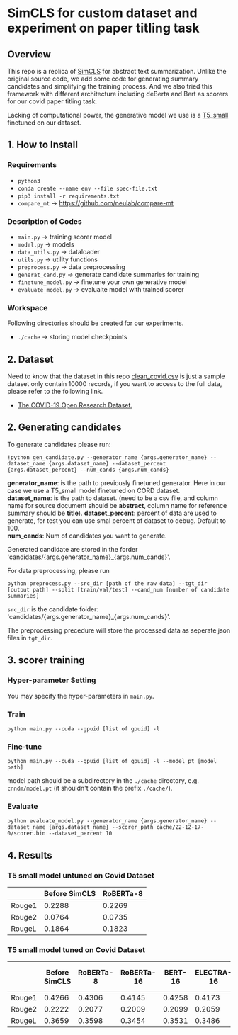 # SimCLS for custom dataset and experiment on paper titling task

## Overview
This repo is a replica of [SimCLS](https://arxiv.org/abs/2106.01890v1) for abstract text summarization. Unlike the original source code, we add some code for generating summary candidates and simplifying the training process. And we also tried this framework with different architecture including deBerta and Bert as scorers for our covid paper titling task.

Lacking of computational power, the generative model we use is a [T5_small ](https://huggingface.co/t5-small) finetuned on our dataset.


## 1. How to Install

### Requirements
- `python3`
- `conda create --name env --file spec-file.txt`
- `pip3 install -r requirements.txt`
- `compare_mt` -> https://github.com/neulab/compare-mt

### Description of Codes
- `main.py` -> training scorer model
- `model.py` -> models
- `data_utils.py` -> dataloader
- `utils.py` -> utility functions
- `preprocess.py` -> data preprocessing
- `generat_cand.py` -> generate candidate summaries for training
- `finetune_model.py` -> finetune your own generative model
- `evaluate_model.py` -> evalualte model with trained scorer

### Workspace
Following directories should be created for our experiments.
- `./cache` -> storing model checkpoints
## 2. Dataset
Need to know that the dataset in this repo [clean_covid.csv](clean_covid.csv) is just a sample dataset only contain 10000 records, if you want to access to the full data, please refer to the following link.

- [The COVID-19 Open Research Dataset.](https://learn.microsoft.com/en-us/azure/open-datasets/dataset-covid-19-open-research?tabs=azure-storage)

## 2. Generating candidates

To generate candidates please run:
```
!python gen_candidate.py --generator_name {args.generator_name} --dataset_name {args.dataset_name} --dataset_percent {args.dataset_percent} --num_cands {args.num_cands}
```
**generator_name**: is the path to previously finetuned generator. Here in our case we use a T5_small model finetuned on CORD dataset.  
**dataset_name**: is the path to dataset. (need to be a csv file, and column name for source document should be **abstract**, column name for reference summary should be **title**). 
**dataset_percent**: percent of data are used to generate, for test you can use smal percent of dataset to debug. Default to 100.  
**num_cands**: Num of candidates you want to generate.  

Generated candidate are stored in the forder 'candidates/{args.generator_name}_{args.num_cands}'.  

For data preprocessing, please run
```
python preprocess.py --src_dir [path of the raw data] --tgt_dir [output path] --split [train/val/test] --cand_num [number of candidate summaries]
```
`src_dir` is the candidate folder: 'candidates/{args.generator_name}_{args.num_cands}'.

The preprocessing precedure will store the processed data as seperate json files in `tgt_dir`.

## 3. scorer training

### Hyper-parameter Setting
You may specify the hyper-parameters in `main.py`.

### Train
```
python main.py --cuda --gpuid [list of gpuid] -l
```
### Fine-tune
```
python main.py --cuda --gpuid [list of gpuid] -l --model_pt [model path]
```
model path should be a subdirectory in the `./cache` directory, e.g. `cnndm/model.pt` (it shouldn't contain the prefix `./cache/`).

### Evaluate
```
python evaluate_model.py --generator_name {args.generator_name} --dataset_name {args.dataset_name} --scorer_path cache/22-12-17-0/scorer.bin --dataset_percent 10
```

## 4. Results

<!-- ### RoBERTa scorer
|          | ROUGE-1 | ROUGE-2 | ROUGE-L |
|----------|---------|---------|---------|
| Before SimCLS | 0.4298  | 0.2275   | 0.3709   |
| After SimCLS  | 0.4105  | 0.1972   | 0.3445   |

### DeBERTa scorer
|          | ROUGE-1 | ROUGE-2 | ROUGE-L |
|----------|---------|---------|---------|
| Before SimCLS | 0.4298  | 0.2275   | 0.3709   |
| After SimCLS  | 0.4105  | 0.1972   | 0.3445   |

### BERT scorer
|          | ROUGE-1 | ROUGE-2 | ROUGE-L |
|----------|---------|---------|---------|
| Before SimCLS | 0.4298  | 0.2275   | 0.3709   |
| After SimCLS  | 0.4105  | 0.1972   | 0.3445   | -->


### T5 small model untuned on Covid Dataset
|        | Before SimCLS | RoBERTa-8 |
| ------ | ------------- | --------- |
| Rouge1 | 0.2288        | 0.2269    |
| Rouge2 | 0.0764        | 0.0735    |
| RougeL | 0.1864        | 0.1823    |

### T5 small model tuned on Covid Dataset
|        | Before SimCLS | RoBERTa-8 | RoBERTa-16 | BERT-16 | ELECTRA-16 | xlm-roberta-16 | distilbert-16 | albert-16| deberta-16 |
| ------ | ------------- | --------- | ---------- | ------- | ---------- | -------------- | ------------------ | -------------- | --------------- |
| Rouge1 | 0.4266        | 0.4306    | 0.4145     | 0.4258  | 0.4173     | 0.4145         | 0.4269             | 0.4236         | 0.4171          |
| Rouge2 | 0.2222        | 0.2077    | 0.2009     | 0.2099  | 0.2059     | 0.2009         | 0.2061             | 0.2067         | 0.1976          |
| RougeL | 0.3659        | 0.3598    | 0.3454     | 0.3531  | 0.3486     | 0.3454         | 0.3543             | 0.3542         | 0.3465          |






